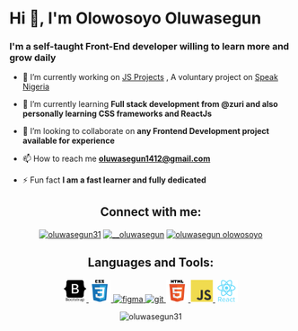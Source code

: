 <h1 align="left">Hi 👋, I'm Olowosoyo Oluwasegun</h1>
<h3 align="left">I'm a self-taught Front-End developer willing to learn more and grow daily</h3>

- 🔭 I’m currently working on [JS Projects](https://oluwasegun31.github.io/portfolio-js/) , A voluntary project on [Speak Nigeria](https://www.speak-nigeria.com/)

- 🌱 I’m currently learning **Full stack development from @zuri and also personally learning CSS frameworks and ReactJs**

- 👯 I’m looking to collaborate on **any Frontend Development project available for experience**

- 📫 How to reach me **oluwasegun1412@gmail.com**

- ⚡ Fun fact **I am a fast learner and fully dedicated**

<h2 align="center">Connect with me:</h2>
<p align="center">
<a href="https://codepen.io/oluwasegun31" target="blank"><img align="center" src="https://raw.githubusercontent.com/rahuldkjain/github-profile-readme-generator/master/src/images/icons/Social/codepen.svg" alt="oluwasegun31" height="30" width="40" /></a>
<a href="https://twitter.com/__oluwasegun" target="blank"><img align="center" src="https://raw.githubusercontent.com/rahuldkjain/github-profile-readme-generator/master/src/images/icons/Social/twitter.svg" alt="__oluwasegun" height="30" width="40" /></a>
<a href="https://linkedin.com/in/oluwasegun-olowosoyo-2a730223a" target="blank"><img align="center" src="https://raw.githubusercontent.com/rahuldkjain/github-profile-readme-generator/master/src/images/icons/Social/linked-in-alt.svg" alt="oluwasegun olowosoyo" height="30" width="40" /></a>
</p>

<h2 align="center">Languages and Tools:</h2>
<p align="center" margin-bottom="24px"> <a href="https://getbootstrap.com" target="_blank" rel="noreferrer"> <img src="https://raw.githubusercontent.com/devicons/devicon/master/icons/bootstrap/bootstrap-plain-wordmark.svg" alt="bootstrap" width="40" height="40"/> </a> <a href="https://www.w3schools.com/css/" target="_blank" rel="noreferrer"> <img src="https://raw.githubusercontent.com/devicons/devicon/master/icons/css3/css3-original-wordmark.svg" alt="css3" width="40" height="40"/> </a> <a href="https://www.figma.com/" target="_blank" rel="noreferrer"> <img src="https://www.vectorlogo.zone/logos/figma/figma-icon.svg" alt="figma" width="40" height="40"/> </a> <a href="https://git-scm.com/" target="_blank" rel="noreferrer"> <img src="https://www.vectorlogo.zone/logos/git-scm/git-scm-icon.svg" alt="git" width="40" height="40"/> </a> <a href="https://www.w3.org/html/" target="_blank" rel="noreferrer"> <img src="https://raw.githubusercontent.com/devicons/devicon/master/icons/html5/html5-original-wordmark.svg" alt="html5" width="40" height="40"/> </a> <a href="https://developer.mozilla.org/en-US/docs/Web/JavaScript" target="_blank" rel="noreferrer"> <img src="https://raw.githubusercontent.com/devicons/devicon/master/icons/javascript/javascript-original.svg" alt="javascript" width="40" height="40"/> </a> <a href="https://reactjs.org/" target="_blank" rel="noreferrer"> <img src="https://raw.githubusercontent.com/devicons/devicon/master/icons/react/react-original-wordmark.svg" alt="react" width="40" height="40"/> </a></p>

<p align="center"><img src="https://github-readme-stats.vercel.app/api/top-langs?username=oluwasegun31&show_icons=true&locale=en&layout=compact" alt="oluwasegun31" /></p>
